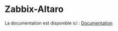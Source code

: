 # Zabbix-Altaro

La documentation est disponible ici : [Documentation](https://wiki.papamica.fr/fr/Zabbix/Altaro)
